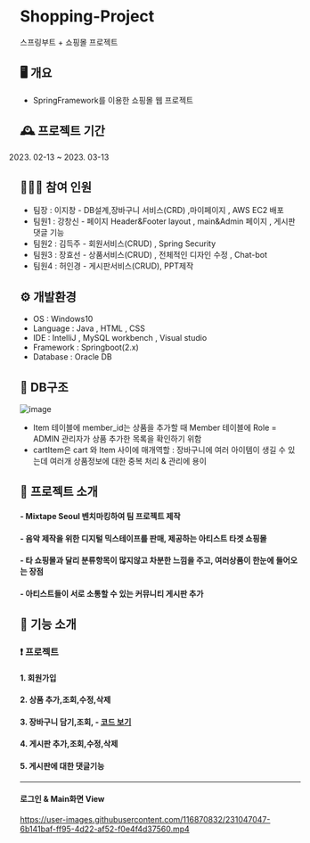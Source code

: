 # Shopping-Project 
스프링부트 + 쇼핑몰 프로젝트

## 🖥️ 개요
- SpringFramework를 이용한 쇼핑몰 웹 프로젝트


## 🕰️ 프로젝트 기간
   2023. 02-13 ~ 2023. 03-13


## 🧑‍🤝‍🧑 참여 인원
- 팀장 : 이지창 - DB설계,장바구니 서비스(CRD) ,마이페이지 , AWS EC2 배포
- 팀원1 : 강창신 - 페이지 Header&Footer layout , main&Admin 페이지 , 게시판 댓글 기능
- 팀원2 : 김득주 - 회원서비스(CRUD) , Spring Security
- 팀원3 : 장효선 - 상품서비스(CRUD) , 전체적인 디자인 수정 , Chat-bot 
- 팀원4 : 허인경 - 게시판서비스(CRUD), PPT제작


## ⚙️ 개발환경
- OS : Windows10
- Language : Java , HTML , CSS
- IDE : IntelliJ , MySQL workbench , Visual studio
- Framework : Springboot(2.x)
- Database : Oracle DB

## 📰 DB구조

![image](https://user-images.githubusercontent.com/116870832/231031994-045dab5d-5dba-4dd1-94a9-3762488410a8.png)

* Item 테이블에 member_id는 상품을 추가할 때 Member 테이블에 Role = ADMIN 관리자가 상품 추가한 목록을 확인하기 위함
* cartItem은 cart 와 Item 사이에 매개역할 : 장바구니에 여러 아이템이 생길 수 있는데 여러개 상품정보에 대한 중복 처리 & 관리에 용이

##  🧷 프로젝트 소개
#### - Mixtape Seoul 벤치마킹하여 팀 프로젝트 제작
#### - 음악 제작을 위한 디지털 믹스테이프를 판매, 제공하는 아티스트 타겟 쇼핑몰
#### - 타 쇼핑몰과 달리 분류항목이 많지않고 차분한 느낌을 주고, 여러상품이 한눈에 들어오는 장점
#### - 아티스트들이 서로 소통할 수 있는 커뮤니티 게시판 추가




## 🔧 기능 소개
###  ❗ 프로젝트 
#### 1. 회원가입
#### 2. 상품 추가,조회,수정,삭제
#### 3. 장바구니 담기,조회,  - [코드 보기](https://github.com/jichang-lee/Mixtape-shopping/wiki/%EC%9E%A5%EB%B0%94%EA%B5%AC%EB%8B%88-%EA%B8%B0%EB%8A%A5)
#### 4. 게시판 추가,조회,수정,삭제
#### 5. 게시판에 대한 댓글기능

---

#### 로그인 & Main화면 View 

https://user-images.githubusercontent.com/116870832/231047047-6b141baf-ff95-4d22-af52-f0e4f4d37560.mp4








